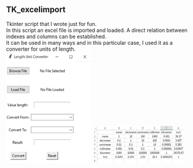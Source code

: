 ## TK_excelimport
Tkinter script that I wrote just for fun.  
In this script an excel file is imported and loaded. A direct relation between indexes and columns can be established.  
It can be used in many ways and in this particular case, I used it as a converter for units of length.  
<img src="https://raw.githubusercontent.com/josegduarte/TK_excelimport/main/layout.PNG" width="230" height="300">
<img src="https://raw.githubusercontent.com/josegduarte/TK_excelimport/main/excel_template.PNG" width="250" height="100">





